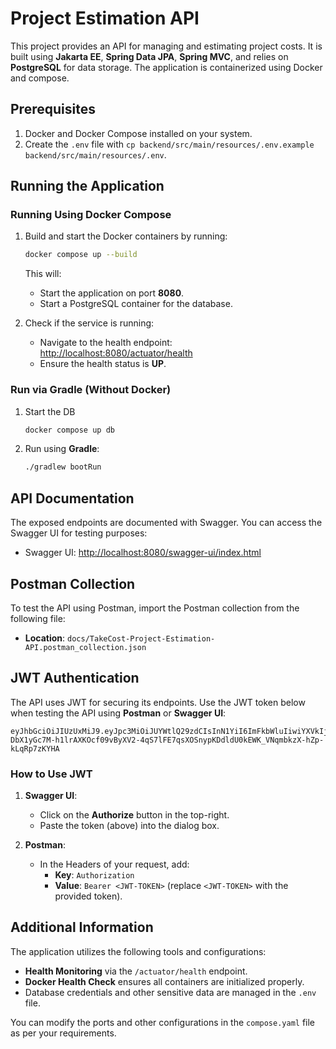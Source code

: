 # Project Estimation API

This project provides an API for managing and estimating project costs. It is built using **Jakarta EE**, **Spring Data
JPA**, **Spring MVC**, and relies on **PostgreSQL** for data storage. The application is containerized using Docker and
compose.

## Prerequisites

1. Docker and Docker Compose installed on your system.
2. Create the `.env` file with `cp backend/src/main/resources/.env.example backend/src/main/resources/.env`.

## Running the Application

### Running Using Docker Compose

1. Build and start the Docker containers by running:
   ```bash
   docker compose up --build
   ```
   This will:
    - Start the application on port **8080**.
    - Start a PostgreSQL container for the database.

2. Check if the service is running:
    - Navigate to the health endpoint: [http://localhost:8080/actuator/health](http://localhost:8080/actuator/health)
    - Ensure the health status is **UP**.

### Run via Gradle (Without Docker)

1. Start the DB
   ```bash
   docker compose up db
   ```

2. Run using **Gradle**:
   ```bash
   ./gradlew bootRun
   ```

## API Documentation

The exposed endpoints are documented with Swagger. You can access the Swagger UI for testing purposes:

- Swagger UI: [http://localhost:8080/swagger-ui/index.html](http://localhost:8080/swagger-ui/index.html)

## Postman Collection

To test the API using Postman, import the Postman collection from the following file:

- **Location**: `docs/TakeCost-Project-Estimation-API.postman_collection.json`

## JWT Authentication

The API uses JWT for securing its endpoints. Use the JWT token below when testing the API using **Postman** or **Swagger
UI**:

```plaintext
eyJhbGciOiJIUzUxMiJ9.eyJpc3MiOiJUYWtlQ29zdCIsInN1YiI6ImFkbWluIiwiYXVkIjpbIlRha2VDb3N0Q2xpZW50Il0sImlhdCI6MTczNjc0ODk4NCwibmJmIjoxNzM2NzQ4OTg0LCJleHAiOjE3MzczNTM3ODQsImp0aSI6ImRkODhmNjU3LTYwYTAtNDNhZi04NjlhLTYzMzA2NTQ3ZmRmZSIsInJvbGVzIjpbIkFETUlOIl19.vtsa-DbX1yGc7M-h1lrAXKOcf09vByXV2-4qS7lFE7qsXOSnypKDdldU0kEWK_VNqmbkzX-hZp-kLqRp7zKYHA
```

### How to Use JWT

1. **Swagger UI**:
    - Click on the **Authorize** button in the top-right.
    - Paste the token (above) into the dialog box.

2. **Postman**:
    - In the Headers of your request, add:
        - **Key**: `Authorization`
        - **Value**: `Bearer <JWT-TOKEN>` (replace `<JWT-TOKEN>` with the provided token).

## Additional Information

The application utilizes the following tools and configurations:

- **Health Monitoring** via the `/actuator/health` endpoint.
- **Docker Health Check** ensures all containers are initialized properly.
- Database credentials and other sensitive data are managed in the `.env` file.

You can modify the ports and other configurations in the `compose.yaml` file as per your requirements.